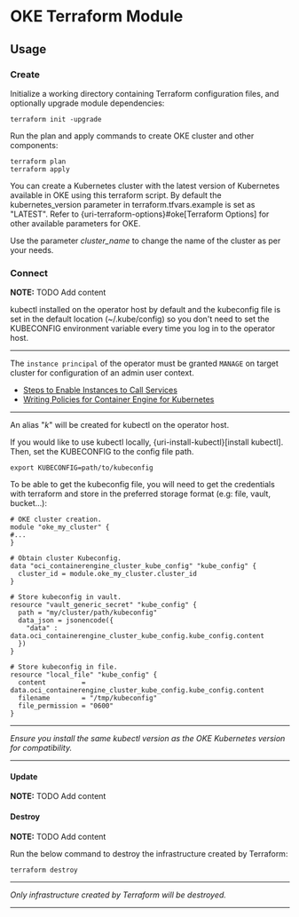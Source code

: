 # OKE Terraform Module

## Usage

### Create

Initialize a working directory containing Terraform configuration files, and optionally upgrade module dependencies:
```
terraform init -upgrade
```

Run the plan and apply commands to create OKE cluster and other components:
```
terraform plan
terraform apply
```

You can create a Kubernetes cluster with the latest version of Kubernetes available in OKE using this terraform script. By default the kubernetes_version parameter in terraform.tfvars.example is set as "LATEST". Refer to {uri-terraform-options}#oke[Terraform Options] for other available parameters for OKE.

Use the parameter *cluster_name* to change the name of the cluster as per your needs.

### Connect

**NOTE:** TODO Add content

kubectl installed on the operator host by default and the kubeconfig file is set in the default location (~/.kube/config) so you don't need to set the KUBECONFIG environment variable every time you log in to the operator host. 

****
The `instance principal` of the operator must be granted `MANAGE` on target cluster for configuration of an admin user context.
* [Steps to Enable Instances to Call Services](https://docs.oracle.com/en-us/iaas/Content/Identity/Tasks/callingservicesfrominstances.htm#setup)
* [Writing Policies for Container Engine for Kubernetes](https://docs.oracle.com/en-us/iaas/Content/Identity/Reference/contengpolicyreference.htm)
****

An alias "*k*" will be created for kubectl on the operator host. 

If you would like to use kubectl locally, {uri-install-kubectl}[install kubectl]. Then, set the KUBECONFIG to the config file path.

```
export KUBECONFIG=path/to/kubeconfig
```

To be able to get the kubeconfig file, you will need to get the credentials with terraform and store in the preferred storage format (e.g: file, vault, bucket...):
```
# OKE cluster creation.
module "oke_my_cluster" {
#...
}

# Obtain cluster Kubeconfig.
data "oci_containerengine_cluster_kube_config" "kube_config" {
  cluster_id = module.oke_my_cluster.cluster_id
}

# Store kubeconfig in vault.
resource "vault_generic_secret" "kube_config" {
  path = "my/cluster/path/kubeconfig"
  data_json = jsonencode({
    "data" : data.oci_containerengine_cluster_kube_config.kube_config.content
  })
}

# Store kubeconfig in file.
resource "local_file" "kube_config" {
  content         = data.oci_containerengine_cluster_kube_config.kube_config.content
  filename        = "/tmp/kubeconfig"
  file_permission = "0600"
}
```

****
*Ensure you install the same kubectl version as the OKE Kubernetes version for compatibility.*
****

#### Update

**NOTE:** TODO Add content

#### Destroy

**NOTE:** TODO Add content

Run the below command to destroy the infrastructure created by Terraform:

```
terraform destroy
```

****
*Only infrastructure created by Terraform will be destroyed.*
****
